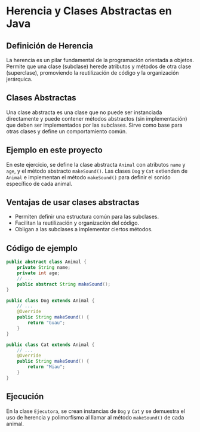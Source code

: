 # Herencia y Clases Abstractas en Java

## Definición de Herencia
La herencia es un pilar fundamental de la programación orientada a objetos. Permite que una clase (subclase) herede atributos y métodos de otra clase (superclase), promoviendo la reutilización de código y la organización jerárquica.

## Clases Abstractas
Una clase abstracta es una clase que no puede ser instanciada directamente y puede contener métodos abstractos (sin implementación) que deben ser implementados por las subclases. Sirve como base para otras clases y define un comportamiento común.

## Ejemplo en este proyecto
En este ejercicio, se define la clase abstracta `Animal` con atributos `name` y `age`, y el método abstracto `makeSound()`. Las clases `Dog` y `Cat` extienden de `Animal` e implementan el método `makeSound()` para definir el sonido específico de cada animal.

## Ventajas de usar clases abstractas
- Permiten definir una estructura común para las subclases.
- Facilitan la reutilización y organización del código.
- Obligan a las subclases a implementar ciertos métodos.

## Código de ejemplo
```java
public abstract class Animal {
    private String name;
    private int age;
    // ...
    public abstract String makeSound();
}

public class Dog extends Animal {
    // ...
    @Override
    public String makeSound() {
        return "Guau";
    }
}

public class Cat extends Animal {
    // ...
    @Override
    public String makeSound() {
        return "Miau";
    }
}
```

## Ejecución
En la clase `Ejecutora`, se crean instancias de `Dog` y `Cat` y se demuestra el uso de herencia y polimorfismo al llamar al método `makeSound()` de cada animal.
